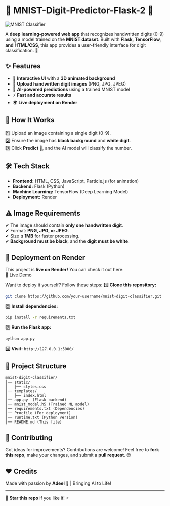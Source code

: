 # 🧠 MNIST-Digit-Predictor-Flask-2 🔢

![MNIST Classifier](https://raw.githubusercontent.com/your-username/mnist-digit-classifier/main/static/banner.png)  

A **deep learning-powered web app** that recognizes handwritten digits (0-9) using a model trained on the **MNIST dataset**. Built with **Flask, TensorFlow, and HTML/CSS**, this app provides a user-friendly interface for digit classification. 🚀

## ✨ Features
- 🎨 **Interactive UI** with a **3D animated background**
- 📸 **Upload handwritten digit images** (PNG, JPG, JPEG)
- 🔮 **AI-powered predictions** using a trained MNIST model
- ⚡ **Fast and accurate results**
- 🌍 **Live deployment on Render**

## 📌 How It Works
1️⃣ Upload an image containing a single digit (0-9).  
2️⃣ Ensure the image has **black background** and **white digit**.  
3️⃣ Click **Predict 🔮**, and the AI model will classify the number.  

## 🛠️ Tech Stack
- **Frontend:** HTML, CSS, JavaScript, Particle.js (for animation)
- **Backend:** Flask (Python)
- **Machine Learning:** TensorFlow (Deep Learning Model)
- **Deployment:** Render

## ⚠️ Image Requirements
✔ The image should contain **only one handwritten digit**.  
✔ Format: **PNG, JPG, or JPEG**.  
✔ Size **≤ 1MB** for faster processing.  
✔ **Background must be black**, and the **digit must be white**.  

## 🚀 Deployment on Render
This project is **live on Render!** You can check it out here:  
🔗 [Live Demo](https://mnist-classifier.onrender.com)  

Want to deploy it yourself? Follow these steps:
1️⃣ **Clone this repository:**  
   ```bash
   git clone https://github.com/your-username/mnist-digit-classifier.git
   ```
2️⃣ **Install dependencies:**  
   ```bash
   pip install -r requirements.txt
   ```
3️⃣ **Run the Flask app:**  
   ```bash
   python app.py
   ```
4️⃣ **Visit:** `http://127.0.0.1:5000/`

## 📂 Project Structure
```
mnist-digit-classifier/
│── static/
│   ├── styles.css
│── templates/
│   ├── index.html
│── app.py  (Flask backend)
│── mnist_model.h5 (Trained ML model)
│── requirements.txt (Dependencies)
│── Procfile (For deployment)
│── runtime.txt (Python version)
│── README.md (This file)
```

## 🤝 Contributing
Got ideas for improvements? Contributions are welcome! Feel free to **fork this repo**, make your changes, and submit a **pull request**. 😊

## ❤️ Credits
Made with passion by **Adeel** 🚀 | Bringing AI to Life!  

---
🌟 **Star this repo** if you like it! ⭐

